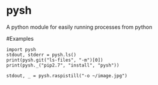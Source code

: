 pysh
====

A python module for easily running processes from python

#Examples

    import pysh
    stdout, stderr = pysh.ls()
    print(pysh.git("ls-files", "-m")[0])
    print(pysh._("pip2.7", "install", "pysh"))

    stdout, _ = pysh.raspistill("-o ~/image.jpg")
